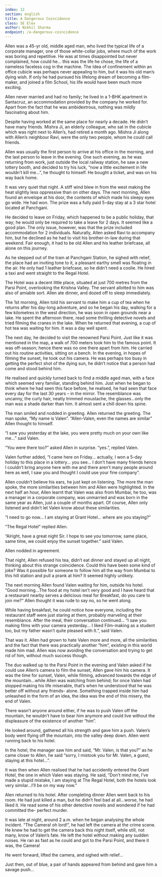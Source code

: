 ```yaml
---
index: 12
section: english
title: A Dangerous Coincidence
class: SE Elex
author: Nikhil Sharma
endpoint: /a-dangerous-coincidence
---
```


Allen was a 45-yr old, middle aged man, who lived the typical life of a corporate manager, one of those white-collar jobs, where much of the work was boring and repetitive. He was at times disappointed but never complained, how could he... this was the life he chose, the life of a nameless faceless cog in the machine. The Idea of confinement within an office cubicle was perhaps never appealing to him, but it was his old man’s dying wish. If only he had pursued his lifelong dream of becoming a film-maker, and joined a film School, his life would have been much more exciting.

Allen never married and had no family; he lived in a 1-BHK apartment in Santacruz, an accommodation provided by the company he worked for. Apart from the fact that he was ambidextrous, nothing was mildly fascinating about him.

Despite having worked at the same place for nearly a decade. He didn’t have many friends. Mishra Ji, an elderly colleague, who sat in the cubicle which was right next to Allen’s, had retired a month ago. Mishra Ji along with Allen’s neighbour Ravi, were the only two people, whom he could call friends.

Allen was usually the first person to arrive at his office in the morning, and the last person to leave in the evening. One such evening, as he was returning from work, just outside the local railway station, he saw a new lottery booth, and decided to try his luck, “now a little excitement in life wouldn’t kill me...”, he thought to himself. He bought a ticket, and was on his way back home.

It was very quiet that night. A stiff wind blew in from the west making the heat slightly less oppressive than on other days. The next morning, Allen found an envelope at his door, the contents of which made his sleepy eyes go wide. He had won. The prize was a fully paid 5-day stay at a 3 star hotel located at Panchgani.

He decided to leave on Friday, which happened to be a public holiday, that way; he would only be required to take a leave for 2 days. It seemed like a good plan. The only issue, however, was that the prize included accommodation for 2 individuals. Naturally, Allen asked Ravi to accompany him, but he declined as he had to visit his brother-in-law during that weekend. Fair enough, it had to be old Allen and his leather briefcase, all alone on this journey.

As he stepped out of the train at Panchgani Station, he sighed with relief, the place had an inviting tone to it, a pleasant earthy smell was floating in the air. He only had 1 leather briefcase, so he didn’t need a coolie. He hired a taxi and went straight to the Regal Hotel.

The Hotel was a decent little place, situated at just 700 metres from the Parsi Point, overlooking the Krishna Valley. The servant allotted to him was also of amiable sort. Allen ate dinner, and dozed off to sleep immediately.

The 1st morning, Allen told his servant to make him a cup of tea when he returns after his day-long adventure, and so he began his day, walking for a few kilometres in the west direction, he was soon in open grounds near a lake. He spent the afternoon there, read some thrilling detective novels and tried filming the cranes in the lake. When he returned that evening, a cup of hot tea was waiting for him. It was a day well spent.

The next day, he decided to visit the renowned Parsi Point. Just like it was mentioned in the map, a walk of 700 meters took him to the famous point. It was off-season; hence there was no one there apart from him. He carried out his routine activities, sitting on a bench. In the evening, in hopes of filming the sunset, he took out his camera. He was perhaps too busy in getting the perfect shot of the dying sun, he didn’t notice that a person had come and stood behind him.

He realised and quickly turned back to find a middle aged man, with a face which seemed very familiar, standing behind him. Just when he began to think where he had seen this face before, he realised, he had seen that face every day for the last 30 years – in the mirror. The resemblance was uncanny, the curly hair, neatly trimmed moustache, the glasses...only the man was a shade darker than him. It almost sent a chill down his spine.

The man smiled and nodded in greeting. Allen returned the greeting. The man spoke, “My name is Valen”.
“Allen-Valen, even the names are similar” Allen thought to himself.

“I saw you yesterday at the lake, you were pretty much on your own like me...” said Valen.

“You were there too?” asked Allen in surprise. “yes.”, replied Valen.

Valen further added, “I came here on Friday... actually, I won a 5-day holiday to this place in a lottery... you see... I don’t have many friends hence I couldn’t bring anyone here with me and there aren’t many people around here as well, I saw you and thought I could use your fine company”.

Allen couldn’t believe his ears, he just kept on listening. The more the man spoke, the more similarities between him and Allen were highlighted. In the next half an hour, Allen learnt that Valen was also from Mumbai, he too, was a manager in a corporate company, was unmarried and was born in the same year as Allen, just a couple of months apart. Of course, Allen only listened and didn’t let Valen know about these similarities.

“I need to go now... I am staying at Grant Hotel... where are you staying?”

“The Regal Hotel” replied Allen.

“Alright, have a great night Sir. I hope to see you tomorrow, same place, same time, we could enjoy the sunset together.” said Valen.

Allen nodded in agreement.

That night, Allen refused his tea, didn’t eat dinner and stayed up all night, thinking about this strange coincidence. Could this have been some kind of joke? Was it possible for someone to follow him all the way from Mumbai to this hill station and pull a prank at him? It seemed highly unlikely.

The next morning Allen found Valen waiting for him, outside his hotel. “Good morning...The food at my hotel isn’t very good and I have heard that a restaurant nearby serves a delicious meal for Breakfast, do you care to join me?” Allen thought it was rude to say no, so he went along.

While having breakfast, he could notice how everyone, including the restaurant staff were just staring at them, probably marveling at their resemblance. After the meal, their conversation continued...
“I saw you making films with your camera yesterday... I liked Film-making as a student too, but my father wasn’t quite pleased with It.”, said Valen.

That was it. Allen had grown to hate Valen more and more, all the similarities and the fact that there was practically another “him”, existing in this world made him mad. Allen was now avoiding the conversation and trying to get rid of him, without much success though.

The duo walked up to the Parsi Point in the evening and Valen asked if he could use Allen’s camera to film the sunset, Allen gave him his camera. It was the time for sunset, Valen, while filming, advanced towards the edge of the mountain...while Allen was watching from behind; for once Valen had stopped making his life miserable, that’s when he understood that he was better off without any friends- alone. Something trapped inside him had unleashed in the form of an idea, the idea was the end of this misery, the end of Valen.

There wasn’t anyone around either, if he was to push Valen off the mountain, he wouldn’t have to bear him anymore and could live without the displeasure of the existence of another “him”.

He looked around, gathered all his strength and gave him a push. Valen’s body went flying off the mountain, into the valley deep down. Allen went running back to his hotel.

In the hotel, the manager saw him and said, “Mr. Valen, is that you?” as he came closer to Allen, he said “sorry, I mistook you for Mr. Valen, a guest, staying at this hotel...”.

It was then when Allen realised that he had accidently entered the Grant Hotel, the one in which Valen was staying. He said, “Don’t mind me, I’ve made a stupid mistake, I am staying at The Regal Hotel, both the hotels look very similar...I’ll be on my way now.”

Alen returned to his hotel. After completing dinner Allen went back to his room. He had just killed a man, but he didn’t feel bad at all...worse, he had liked it. He read some of his other detective novels and wondered if he had committed the- perfect murder.

It was late at night, around 2 a.m. when he began analysing the whole incident. “The Camera! oh lord!”, he had left the camera at the crime scene. He knew he had to get the camera back this night itself, while still, not many, know of Valen’s fate. He left the hotel without making any sudden noises. He ran as fast as he could and got to the Parsi Point, and there it was, the Camera!

He went forward, lifted the camera, and sighed with relief...

Just then, out of blue, a pair of hands appeared from behind and gave him a savage push...
